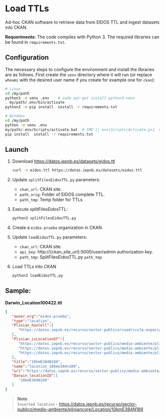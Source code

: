 # Load TTLs
Ad-hoc CKAN software to retrieve data from EIDOS TTL and ingest datasets into CKAN.

**Requeriments:**
The code compiles with Python 3. The required libraries can be found in `requirements.txt`.

## Configuration
The necessary steps to configure the environment and install the libraries are as follows. First create the `venv` directory where it will run (or replace `whoami` with the desired user name if you create for example one for `ckan`):
```bash
# Linux
cd /my/path
python3 -m venv .env    # sudo apt-get install python3-venv
. my/path/.env/bin/activate
python3 -m pip install  install -r requirements.txt

# Windows
cd /my/path
python -m venv .env
my/path/.env/Scripts/activate.bat  # CMD || env\Scripts\Activate.ps1  # Powershell
pip install  install -r requirements.txt
```

## Launch
1. Download https://datos.iepnb.es/datasets/eidos.ttl
	```bash
	curl -o eidos.ttl https://datos.iepnb.es/datasets/eidos.ttl
	```
2. Update `splitFilesEidosTTL.py` parameters:
	- `ckan_url`: CKAN site.
	- `path_orig`: Folder of EIDOS complete TTL.
	- `path_tmp`: Temp folder for TTLs

2. Execute splitFilesEidosTTL:
	```bash
	python3 splitFilesEidosTTL.py
	```
3. Create a `eidos-prueba` organization in CKAN.
4. Update `loadEidosTTL.py` parameters:
	- `ckan_url`: CKAN site.
	- `api_key`: http://{ckan_site_url}:5000/user/admin authorization key.
	- `path_tmp`: SplitFilesEidosTTL.py `path_tmp`
	
5. Load TTLs into CKAN
	```bash
	python3 loadEidosTTL.py
	```

## Sample:
**Darwin_Location100422.ttl**
```json
{
   "owner_org":"eidos-prueba",
   "type":"location",
   "Plinian_hasCell":[
      "https://datos.iepnb.es/recurso/sector-publico/cuadricula-espacial/celda/10kmE384N189"
   ],
   "Plinian_isLocationOf":[
      "https://datos.iepnb.es/recurso/sector-publico/medio-ambiente/pliniancore/TaxonRecord/20075",
      "https://datos.iepnb.es/recurso/sector-publico/medio-ambiente/pliniancore/TaxonRecord/20082",
      "https://datos.iepnb.es/recurso/sector-publico/medio-ambiente/pliniancore/TaxonRecord/20092"
   ],
   "title":"10kmE384N189",
   "name":"location_10kme384n189",
   "uri":"https://datos.iepnb.es/recurso/sector-publico/medio-ambiente/pliniancore/Location/10kmE384N189",
   "Darwin_locationID":[
      "10kmE384N189"
   ]
}
```
>**Note**<br>
> `Inserted location` - https://datos.iepnb.es/recurso/sector-publico/medio-ambiente/pliniancore/Location/10kmE384N189